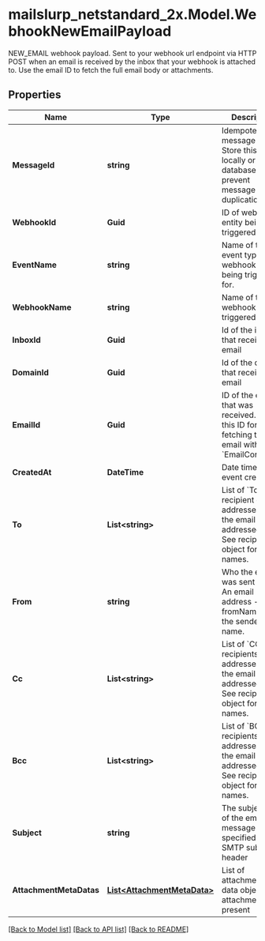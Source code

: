 # mailslurp_netstandard_2x.Model.WebhookNewEmailPayload
NEW_EMAIL webhook payload. Sent to your webhook url endpoint via HTTP POST when an email is received by the inbox that your webhook is attached to. Use the email ID to fetch the full email body or attachments.

## Properties

Name | Type | Description | Notes
------------ | ------------- | ------------- | -------------
**MessageId** | **string** | Idempotent message ID. Store this ID locally or in a database to prevent message duplication. | 
**WebhookId** | **Guid** | ID of webhook entity being triggered | 
**EventName** | **string** | Name of the event type webhook is being triggered for. | 
**WebhookName** | **string** | Name of the webhook being triggered | [optional] 
**InboxId** | **Guid** | Id of the inbox that received an email | 
**DomainId** | **Guid** | Id of the domain that received an email | [optional] 
**EmailId** | **Guid** | ID of the email that was received. Use this ID for fetching the email with the &#x60;EmailController&#x60;. | 
**CreatedAt** | **DateTime** | Date time of event creation | 
**To** | **List&lt;string&gt;** | List of &#x60;To&#x60; recipient email addresses that the email was addressed to. See recipients object for names. | 
**From** | **string** | Who the email was sent from. An email address - see fromName for the sender name. | 
**Cc** | **List&lt;string&gt;** | List of &#x60;CC&#x60; recipients email addresses that the email was addressed to. See recipients object for names. | 
**Bcc** | **List&lt;string&gt;** | List of &#x60;BCC&#x60; recipients email addresses that the email was addressed to. See recipients object for names. | 
**Subject** | **string** | The subject line of the email message as specified by SMTP subject header | [optional] 
**AttachmentMetaDatas** | [**List&lt;AttachmentMetaData&gt;**](AttachmentMetaData) | List of attachment meta data objects if attachments present | 

[[Back to Model list]](../README#documentation-for-models) [[Back to API list]](../README#documentation-for-api-endpoints) [[Back to README]](../README)

